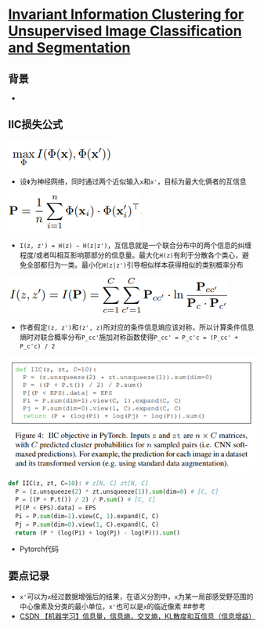 # [Invariant Information Clustering for Unsupervised Image Classification and Segmentation](https://arxiv.org/abs/1807.06653v4)

## 背景
- 
## IIC损失公式
![](f1.png)
- 设`Φ`为神经网络，同时通过两个近似输入`x`和`x'`，目标为最大化俩者的互信息

![](f2.png)
- `I(z, z') = H(z) − H(z|z')`，互信息就是一个联合分布中的两个信息的纠缠程度/或者叫相互影响那部分的信息量。最大化`H(z)`有利于分散各个类心，避免全部都归为一类。最小化`H(z|z')`引导相似样本获得相似的类别概率分布

![](f3.png)
- 作者假定`(z, z')`和`(z', z)`所对应的条件信息熵应该对称，所以计算条件信息熵时对联合概率分布`P_cc'`施加对称函数使得`P_cc' = P_c'c = (P_cc' + P_c'c) / 2`

![](code.png)
```python
def IIC(z, zt, C=10): # z[N, C] zt[N, C]
  P = (z.unsqueeze(2) * zt.unsqueeze(1)).sum(dim=0) # [C, C]
  P = ((P + P.t()) / 2) / P.sum() # [C, C]
  P[(P < EPS).data] = EPS
  Pi = P.sum(dim=1).view(C, 1).expand(C, C)
  Pj = P.sum(dim=0).view(1, C).expand(C, C)
  return (P * (log(Pi) + log(Pj) - log(P))).sum()
```
- Pytorch代码
## 要点记录
- `x'`可以为`x`经过数据增强后的结果，在语义分割中，`x`为某一局部感受野范围的中心像素及分类的最小单位，`x'`也可以是`x`的临近像素
##参考
- [CSDN 【机器学习】信息量，信息熵，交叉熵，KL散度和互信息（信息增益）](https://blog.csdn.net/haolexiao/article/details/70142571)
